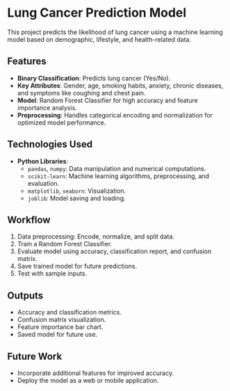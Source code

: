 # Lung Cancer Prediction Model

This project predicts the likelihood of lung cancer using a machine learning model based on demographic, lifestyle, and health-related data.

## Features
- **Binary Classification**: Predicts lung cancer (Yes/No).
- **Key Attributes**: Gender, age, smoking habits, anxiety, chronic diseases, and symptoms like coughing and chest pain.
- **Model**: Random Forest Classifier for high accuracy and feature importance analysis.
- **Preprocessing**: Handles categorical encoding and normalization for optimized model performance.

## Technologies Used
- **Python Libraries**:
  - `pandas`, `numpy`: Data manipulation and numerical computations.
  - `scikit-learn`: Machine learning algorithms, preprocessing, and evaluation.
  - `matplotlib`, `seaborn`: Visualization.
  - `joblib`: Model saving and loading.

## Workflow
1. Data preprocessing: Encode, normalize, and split data.
2. Train a Random Forest Classifier.
3. Evaluate model using accuracy, classification report, and confusion matrix.
4. Save trained model for future predictions.
5. Test with sample inputs.

## Outputs
- Accuracy and classification metrics.
- Confusion matrix visualization.
- Feature importance bar chart.
- Saved model for future use.

## Future Work
- Incorporate additional features for improved accuracy.
- Deploy the model as a web or mobile application.

